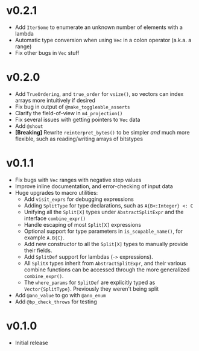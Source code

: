 # v0.2.1

* Add `IterSome` to enumerate an unknown number of elements with a lambda
* Automatic type conversion when using `Vec` in a colon operator (a.k.a. a range)
* Fix other bugs in `Vec` stuff

# v0.2.0

* Add `TrueOrdering`, and `true_order` for `vsize()`, so vectors can index arrays more intuitively if desired
* Fix bug in output of `@make_toggleable_asserts`
* Clarify the field-of-view in `m4_projection()`
* Fix several issues with getting pointers to `Vec` data
* Add `@shout`
* **[Breaking]** Rewrite `reinterpret_bytes()` to be simpler *and* much more flexible, such as reading/writing arrays of bitstypes

# v0.1.1

* Fix bugs with `Vec` ranges with negative step values
* Improve inline documentation, and error-checking of input data
* Huge upgrades to macro utilities:
  * Add `visit_exprs` for debugging expressions
  * Adding `SplitType` for type declarations, such as `A{B<:Integer} <: C`
  * Unifying all the `Split[X]` types under `AbstractSplitExpr` and the interface `combine_expr()`
  * Handle escaping of most `Split[X]` expressions
  * Optional support for type parameters in `is_scopable_name()`, for example `A.B{C}`.
  * Add new constructor to all the `Split[X]` types to manually provide their fields.
  * Add `SplitDef` support for lambdas (`->` expressions).
  * All `SplitX` types inherit from `AbstractSplitExpr`, and their various combine functions can be accessed through the more generalized `combine_expr()`.
  * The `where_params` for `SplitDef` are explicitly typed as `Vector{SplitType}`. Previously they weren't being split
* Add `@ano_value` to go with `@ano_enum`
* Add `@bp_check_throws` for testing

# v0.1.0

* Initial release